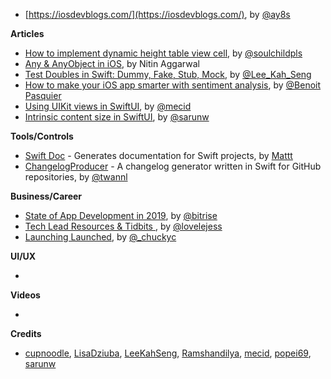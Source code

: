 - [https://iosdevblogs.com/](https://iosdevblogs.com/), by [@ay8s](https://twitter.com/ay8s)

**Articles**

* [How to implement dynamic height table view cell](https://fluffy.es/dynamic-height-tableview-cell/), by [@soulchildpls](https://twitter.com/soulchildpls)
* [Any & AnyObject in iOS](https://medium.com/flawless-app-stories/any-anyobject-in-ios-803515bd95a6), by Nitin Aggarwal
* [Test Doubles in Swift: Dummy, Fake, Stub, Mock](https://swiftsenpai.com/testing/test-doubles-in-swift/), by [@Lee_Kah_Seng](https://twitter.com/Lee_Kah_Seng)
* [How to make your iOS app smarter with sentiment analysis](https://benoitpasquier.com/2020/01/how-to-make-your-ios-app-smarter-with-sentiment-analysis/), by [@Benoit Pasquier](https://twitter.com/benoitpasquier_)
* [Using UIKit views in SwiftUI](https://swiftwithmajid.com/2020/01/29/using-uikit-views-in-swiftui/), by [@mecid](https://twitter.com/mecid)
* [Intrinsic content size in SwiftUI](https://sarunw.com/tips/intrinsic-content-size-in-swiftui/), by [@sarunw](https://twitter.com/sarunw)


**Tools/Controls**

* [Swift Doc](https://github.com/SwiftDocOrg/swift-doc) - Generates documentation for Swift projects, by [Mattt](https://twitter.com/mattt)
* [ChangelogProducer](https://github.com/WeTransfer/ChangelogProducer) - A changelog generator written in Swift for GitHub repositories, by [@twannl](twitter.com/twannl)

**Business/Career**

* [State of App Development in 2019](https://blog.bitrise.io/state-of-app-development-in-2019), by [@bitrise](https://twitter.com/bitrise)
* [Tech Lead Resources & Tidbits ](https://lovelejess.github.io/posts/tech-lead-resources), by [@lovelejess](https://www.twitter.com/lovelejess)
* [Launching Launched](https://charliemchapman.com/posts/2020/1/27/launching-launched/), by [@_chuckyc](https://twitter.com/_chuckyc)

**UI/UX**

* 

**Videos**

* 

**Credits**

* [cupnoodle](https://github.com/cupnoodle), [LisaDziuba](https://github.com/lisadziuba), [LeeKahSeng](https://github.com/LeeKahSeng), [Ramshandilya](https://github.com/ramshandilya), [mecid](https://github.com/mecid), [popei69](https://github.com/popei69), [sarunw](https://github.com/sarunw)
